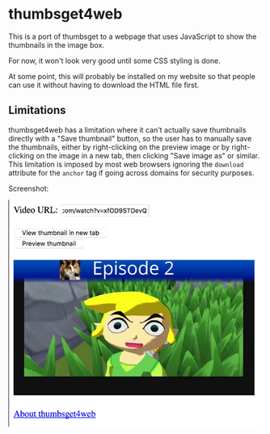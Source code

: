 # thumbsget4web

This is a port of thumbsget to a webpage that uses JavaScript to show the thumbnails in the image box.

For now, it won't look very good until some CSS styling is done.

At some point, this will probably be installed on my website so that people can use it without having to download the HTML file first.

## Limitations

thumbsget4web has a limitation where it can't actually save thumbnails directly with a "Save thumbnail" button, so the user has to manually save the thumbnails, either by right-clicking on the preview image or by right-clicking on the image in a new tab, then clicking "Save image as" or similar. This limitation is imposed by most web browsers ignoring the `download` attribute for the `anchor` tag if going across domains for security purposes.

Screenshot:

![](../docs/images/thumbsget4web-screenshot-with-preview.png?raw=true)
